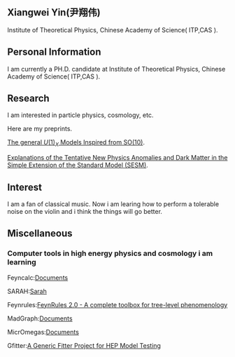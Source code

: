 ## Xiangwei Yin(尹翔伟)
Institute of Theoretical Physics, Chinese Academy of Science( ITP,CAS ).

## Personal Information
I am currently a PH.D. candidate at Institute of Theoretical Physics, Chinese Academy of Science( ITP,CAS ).


## Research
 I am interested in particle physics, cosmology, etc.
 
 Here are my preprints.
 
 [The general $U(1)_{X}$ Models Inspired from SO(10)](https://arxiv.org/abs/2201.03878). 
 
 [Explanations of the Tentative New Physics Anomalies and Dark Matter in the Simple Extension of the Standard Model (SESM)](https://arxiv.org/abs/2205.08215).

## Interest

I am a fan of classical music. Now i am learing how to perform a tolerable noise on the violin and i think the things will go better.

## Miscellaneous
### Computer tools in high energy physics and cosmology  i am learning 
Feyncalc:[Documents](https://feyncalc.github.io/)

SARAH:[Sarah](https://arxiv.org/abs/0806.0538)

Feynrules:[FeynRules 2.0 - A complete toolbox for tree-level phenomenology](https://arxiv.org/abs/1310.1921)

MadGraph:[Documents](https://launchpad.net/mg5amcnlo)

MicrOmegas:[Documents](http://lapth.cnrs.fr/micromegas/)

Gfitter:[A Generic Fitter Project for HEP Model Testing](http://project-gfitter.web.cern.ch/project-gfitter/)
